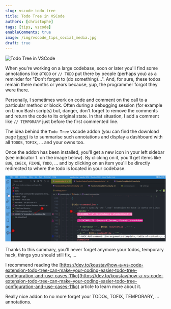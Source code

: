 ```yaml
---
slug: vscode-todo-tree
title: Todo Tree in VSCode
authors: [christophe]
tags: [tips, vscode]
enableComments: true
image: /img/vscode_tips_social_media.jpg
draft: true
---
```

![Todo Tree in VSCode](/img/vscode_tips_banner.jpg)

When you're working on a large codebase, soon or later you'll find some annotations like `@TODO` or `// TODO` put there by people (perhaps you) as a reminder for "Don't forget to (do something)...". And, for sure, these todos remain there months or years because, yup, the programmer forgot they were there.

Personally, I sometimes work on code and comment on the call to a particular method or block.  Often during a debugging session (for example on Linux Bash scripts) but, danger, don't forget to remove the comments and return the code to its original state. In that situation, I add a comment like `// TEMPORARY` just before the first commented line.

The idea behind the `Todo Tree` vscode addon (you can find the download page [here](https://marketplace.visualstudio.com/items?itemName=Gruntfuggly.todo-tree)) is to summarise such annotations and display a dashboard with all `TODOS`, `TOFIX`, ... and your owns too.

<!-- truncate -->

Once the addon has been installed, you'll get a new icon in your left sidebar (see indicator 1. on the image below). By clicking on it, you'll get items like `BUG`, `CHECK`, `FIXME`, `TODO`, ... and by clicking on an item you'll be directly redirected to where the todo is located in your codebase.

![Todo Tree in VSCode](./images/todo-tree.png)

Thanks to this summary, you'll never forget anymore your todos, temporary hack, things you should still fix, ...

I recommend reading the [https://dev.to/koustav/how-a-vs-code-extension-todo-tree-can-make-your-coding-easier-todo-tree-configuration-and-use-cases-11kc](https://dev.to/koustav/how-a-vs-code-extension-todo-tree-can-make-your-coding-easier-todo-tree-configuration-and-use-cases-11kc) article to learn more about it.

Really nice addon to no more forget your TODOs, TOFIX, TEMPORARY, ... annotations.
